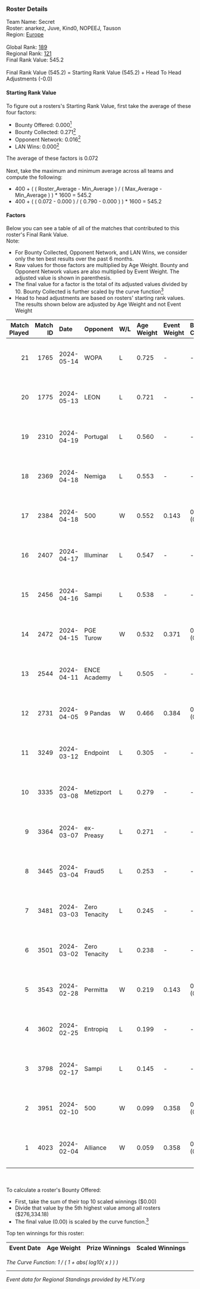 ### Roster Details<br />
Team Name: Secret<br />
Roster: anarkez, Juve, Kind0, NOPEEJ, Tauson<br />
Region: [Europe]( ../standings_europe.md)<br />
<br />
Global Rank: [189](../standings_global.md)<br />
Regional Rank: [121]( ../standings_europe.md)<br />
Final Rank Value:  545.2<br />
<br />
Final Rank Value (545.2) = Starting Rank Value (545.2) + Head To Head Adjustments (-0.0)<br />

#### Starting Rank Value<br />
To figure out a rosters's Starting Rank Value, first take the average of these four factors:<br />
- Bounty Offered: 0.000[<sup>1</sup>](#table2)
- Bounty Collected: 0.271[<sup>2</sup>](#table1)
- Opponent Network: 0.016[<sup>2</sup>](#table1)
- LAN Wins: 0.000[<sup>2</sup>](#table1)

The average of these factors is 0.072<br />
<br />
Next, take the maximum and minimum average across all teams and compute the following:<br />
- 400 + ( ( Roster_Average - Min_Average ) / ( Max_Average - Min_Average ) ) * 1600 = 545.2
- 400 + ( ( 0.072 - 0.000 ) / ( 0.790 - 0.000 ) ) * 1600 = 545.2


#### Factors<br />
Below you can see a table of all of the matches that contributed to this roster's Final Rank Value.<br />
Note:<br />

- For Bounty Collected, Opponent Network, and LAN Wins, we consider only the ten best results over the past 6 months.
- Raw values for those factors are multiplied by Age Weight. Bounty and Opponent Network values are also multiplied by Event Weight. The adjusted value is shown in parenthesis.
- The final value for a factor is the total of its adjusted values divided by 10. Bounty Collected is further scaled by the curve function[<sup>3</sup>](#curveFunction)
- Head to head adjustments are based on rosters' starting rank values. The results shown below are adjusted by Age Weight and not Event Weight
<span id="table1"></span><br />


| Match Played | Match ID | Date       | Opponent      | W/L | Age Weight | Event Weight | Bounty Collected | Opponent Network | LAN Wins  | H2H Adj. | Roster                                 |
| -: | -: | :- | :- | :- | :- | :- | :- | :- | :- | -: | :- |
|           21 |     1765 | 2024-05-14 | WOPA          | L   | 0.725      | -            | -                | -                | -         |    -9.11 | anarkez, Juve, Kind0, NOPEEJ, Tauson   |
|           20 |     1775 | 2024-05-13 | LEON          | L   | 0.721      | -            | -                | -                | -         |    -7.14 | anarkez, Juve, Kind0, NOPEEJ, Tauson   |
|           19 |     2310 | 2024-04-19 | Portugal      | L   | 0.560      | -            | -                | -                | -         |    -5.38 | anarkez, Kind0, Maze, NOPEEJ, Tauson   |
|           18 |     2369 | 2024-04-18 | Nemiga        | L   | 0.553      | -            | -                | -                | -         |    -0.50 | anarkez, Kind0, Maze, NOPEEJ, Tauson   |
|           17 |     2384 | 2024-04-18 | 500           | W   | 0.552      | 0.143        | 0.001 (0.000)    | 0.140 (0.011)    | 0 (0.000) |    13.18 | anarkez, Kind0, Maze, NOPEEJ, Tauson   |
|           16 |     2407 | 2024-04-17 | Illuminar     | L   | 0.547      | -            | -                | -                | -         |    -9.52 | anarkez, Kind0, Maze, NOPEEJ, Tauson   |
|           15 |     2456 | 2024-04-16 | Sampi         | L   | 0.538      | -            | -                | -                | -         |    -1.92 | anarkez, Kind0, Maze, NOPEEJ, Tauson   |
|           14 |     2472 | 2024-04-15 | PGE Turow     | W   | 0.532      | 0.371        | 0.001 (0.000)    | 0.026 (0.005)    | 0 (0.000) |    10.88 | anarkez, Kind0, Maze, NOPEEJ, Tauson   |
|           13 |     2544 | 2024-04-11 | ENCE Academy  | L   | 0.505      | -            | -                | -                | -         |    -4.00 | anarkez, Kind0, Maze, NOPEEJ, Tauson   |
|           12 |     2731 | 2024-04-05 | 9 Pandas      | W   | 0.466      | 0.384        | 0.105 (0.019)    | 0.578 (0.103)    | 0 (0.000) |    13.85 | anarkez, Kind0, Maze, NOPEEJ, Tauson   |
|           11 |     3249 | 2024-03-12 | Endpoint      | L   | 0.305      | -            | -                | -                | -         |    -1.21 | anarkez, Kind0, Maze, NOPEEJ, Tauson   |
|           10 |     3335 | 2024-03-08 | Metizport     | L   | 0.279      | -            | -                | -                | -         |    -0.87 | anarkez, innocent, Kind0, Maze, Tauson |
|            9 |     3364 | 2024-03-07 | ex-Preasy     | L   | 0.271      | -            | -                | -                | -         |    -1.39 | anarkez, innocent, Kind0, Maze, Tauson |
|            8 |     3445 | 2024-03-04 | Fraud5        | L   | 0.253      | -            | -                | -                | -         |    -2.76 | anarkez, innocent, Kind0, Maze, Tauson |
|            7 |     3481 | 2024-03-03 | Zero Tenacity | L   | 0.245      | -            | -                | -                | -         |    -0.34 | anarkez, innocent, Kind0, Maze, Tauson |
|            6 |     3501 | 2024-03-02 | Zero Tenacity | L   | 0.238      | -            | -                | -                | -         |    -0.34 | anarkez, innocent, Kind0, Maze, Tauson |
|            5 |     3543 | 2024-02-28 | Permitta      | W   | 0.219      | 0.143        | 0.032 (0.001)    | 0.790 (0.025)    | 0 (0.000) |     6.23 | anarkez, innocent, Kind0, Maze, Tauson |
|            4 |     3602 | 2024-02-25 | Entropiq      | L   | 0.199      | -            | -                | -                | -         |    -2.99 | anarkez, innocent, Kind0, Maze, Tauson |
|            3 |     3798 | 2024-02-17 | Sampi         | L   | 0.145      | -            | -                | -                | -         |    -0.54 | anarkez, innocent, Kind0, Maze, Tauson |
|            2 |     3951 | 2024-02-10 | 500           | W   | 0.099      | 0.358        | 0.001 (0.000)    | 0.140 (0.005)    | 0 (0.000) |     2.23 | anarkez, innocent, Kind0, Maze, Tauson |
|            1 |     4023 | 2024-02-04 | Alliance      | W   | 0.059      | 0.358        | 0.018 (0.000)    | 0.328 (0.007)    | 0 (0.000) |     1.60 | anarkez, innocent, Kind0, Maze, Tauson |

<br />
<span id="table2"></span><br />
To calculate a roster's Bounty Offered:<br />

- First, take the sum of their top 10 scaled winnings ($0.00)
- Divide that value by the 5th highest value among all rosters ($276,334.18)
- The final value (0.00) is scaled by the curve function.[<sup>3</sup>](#curveFunction)

Top ten winnings for this roster:<br />

| Event Date | Age Weight | Prize Winnings | Scaled Winnings |
| :- | -: | :- | :- |


<span id="curveFunction"></span>_The Curve Function: 1 / ( 1 + abs( log10( x ) ) )_<br />

---
_Event data for Regional Standings provided by HLTV.org_<br />
